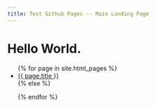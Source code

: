 ```yaml
---
title: Test Github Pages -- Main Landing Page
---
```

<h1> Hello World.</h1>
  <ul>
{% for page in site.html_pages %}
  <li><a href="http://daniel-lawrence.github.io/pages{{ page.url }}">{{ page.title }}</a></li>
{% else %}
    
{% endfor %}
    </ul>
